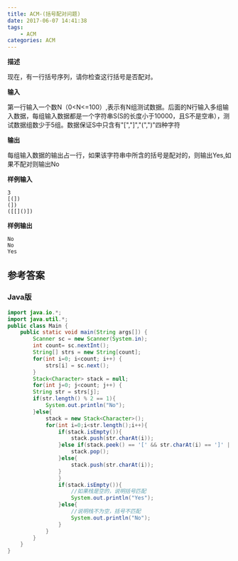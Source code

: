 ```yaml
---
title: ACM-(括号配对问题)
date: 2017-06-07 14:41:38
tags: 
	- ACM 
categories: ACM 
---
```


**描述**

现在，有一行括号序列，请你检查这行括号是否配对。

**输入**

第一行输入一个数N（0<N<=100）,表示有N组测试数据。后面的N行输入多组输入数据，每组输入数据都是一个字符串S(S的长度小于10000，且S不是空串），测试数据组数少于5组。数据保证S中只含有"[","]","(",")"四种字符

**输出**

每组输入数据的输出占一行，如果该字符串中所含的括号是配对的，则输出Yes,如果不配对则输出No

**样例输入**
```
3
[(])
(])
([[]()])
```

**样例输出**
```
No
No
Yes
```
<!-- more -->

## 参考答案

### Java版


```java
import java.io.*;
import java.util.*;
public class Main {
    public static void main(String args[]) {
        Scanner sc = new Scanner(System.in);
        int count= sc.nextInt();
        String[] strs = new String[count];
        for(int i=0; i<count; i++) {
            strs[i] = sc.next();
        }
        Stack<Character> stack = null;  
        for(int j=0; j<count; j++) {
        String str = strs[j];
        if(str.length() % 2 == 1){  
            System.out.println("No");  
        }else{    
            stack = new Stack<Character>();  
            for(int i=0;i<str.length();i++){  
                if(stack.isEmpty()){  
                    stack.push(str.charAt(i));  
                }else if(stack.peek() == '[' && str.charAt(i) == ']' || stack.peek() == '(' && str.charAt(i) == ')'){   
                    stack.pop();  
                }else{  
                    stack.push(str.charAt(i));  
                }  
                }  
                if(stack.isEmpty()){  
                    //如果栈是空的，说明括号匹配  
                    System.out.println("Yes");  
                }else{  
                    //说明栈不为空，括号不匹配  
                    System.out.println("No");  
                }  
            }
        }
    }
}
```

